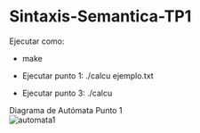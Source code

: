 # Sintaxis-Semantica-TP1

Ejecutar como:

- make

- Ejecutar punto 1:
  ./calcu ejemplo.txt
  
- Ejecutar punto 3:
   ./calcu

Diagrama de Autómata Punto 1   
![automata1](https://github.com/user-attachments/assets/176e043d-8034-4adc-972e-6923b00527dd)
